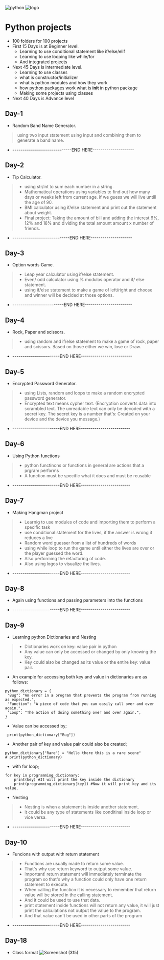 ![python](https://user-images.githubusercontent.com/94203408/172702543-af1cd6c7-6ebb-4a9a-9e73-b4bfb2d38196.png)
![logo](https://user-images.githubusercontent.com/94203408/172690925-d9661a52-daa5-4534-9074-c3d577f73f6d.png)







# Python projects


- 100 folders for 100 projects
- First 15 Days is at Beginner level.
  - Learning to use conditional statement like if/else/elif
  - Learning to use looping like while/for
  - And integrated projects
- Next 45 Days is intermediate level. 
  - Learning to use classes
  - what is constructor/initializer
  - what is python modules and how they work
  - how python packages work what is __init__ in python package
  - Making some projects using classes
 - Next 40 Days is Advance level

## Day-1
- Random Band Name Generator.
> using two input statement using input and combining them to generate a band name.
- ------------------------------END HERE---------------------

## Day-2
- Tip Calculator.
> - using str/int to sum each number in a string.
> - Mathematical operations using variables to find out how many days or weeks left from current age. if we guess we will live untill the age of 90.
> - BMI calculator using if/else statement and print out the statement about weight.
> - Final project: Taking the amount of bill and adding the interest 6%, 12% and 18% and dividing the total amount amount x number of friends.
- -----------------------------END HERE---------------------

## Day-3
- Option words Game.
> - Leap year calculator using if/else statement.
> - Even/ odd calculator using % modulos operator and if/ else statement.
> - using if/else statement to make a game of left/right and choose and winner will be decided at those options. 
- --------------------------END HERE------------------------

## Day-4
- Rock, Paper and scissors.
> - using random and if/else statement to make a game of rock, paper and scissors. Based on those either we win, lose or Draw.
- ------------------------END HERE--------------------------

## Day-5
- Encrypted Password Generator.
> - using Lists, random and loops to make a random encrypted password generator.
> - Encrypted text means cypher text. (Encryption converts data into scrambled text. The unreadable text can only be decoded with a secret key. The secret key is a number that's: Created on your device and the device you message.)

- ------------------------END HERE-------------------------

## Day-6
- Using Python functions
> - python functinons or functions in general are actions that a prgram performs
> - A function must be specific what it does and must be reusable

- ------------------------END HERE-------------------------
## Day-7
- Making Hangman project
> - Learnig to use modules of code and importing them to perform a specific task
> - use conditional statement for the lives, if the answer is wrong it reduces a live
> - Random word guesser from a list of hundreds of words
> - using while loop to run the game until either the lives are over or the player guessed the word.
> - Also performing the refactoring of code.
> - Also using logos to visualize the lives.

- ------------------------END HERE-------------------------
## Day-8
- Again using functions and passing parameters into the functions

- ------------------------END HERE-------------------------
## Day-9
- Learning python Dictionaries and Nesting
> - Dictionaries work on key: value pair in python
> - Any value can only be accessed or changed by only knowing the key.
> - Key could also be changed as its value or the entire key: value pair.

- An example for accessing both key and value in dictionaries are as follows:
```
python_dictionary = {
 "Bug": "An error in a program that prevents the program from running as expected.",
 "Function": "A piece of code that you can easily call over and over again.",
 "Loop": "The action of doing something over and over again.",
}
```
- Value can be accessed by;
```
 print(python_dictionary["Bug"])
```
- Another pair of key and value pair could also be created;
```
python_dictionary["Rare"] = "Hello there this is a rare scene"
# print(python_dictionary)
```
- with for loop;
```
for key in programming_dictionary:
    print(key) #It will print the key inside the dictionary
    print(programming_dictionary[key]) #Now it will print key and its value.

```
- Nesting
> - Nesting is when a statement is inside another statement. 
> - It could be any type of statements like conditinal inside loop or vice versa.
- ------------------------END HERE-------------------------

## Day-10
- Funcions with output with return statement
> - Functions are usually made to return some value.
> - That's why use return keyword to output some value.
> - Important! return statement will immediately terminate the program so that's why a function could only have one return statement to execute.
>  - When calling the function it is necessary to remember that return value will be stored in the calling statement.
>  - And it could be used to use that data.
>  - print statement inside functions will not return any value, it will just print the calculations not output the value to the program.
>  - And that value can't be used in other parts of the program

- ------------------------END HERE-------------------------

## Day-18
- Class format
![Screenshot (315)](https://user-images.githubusercontent.com/94203408/170647658-e0477e16-cc51-4526-a8bc-6c030275c0eb.png)

 

